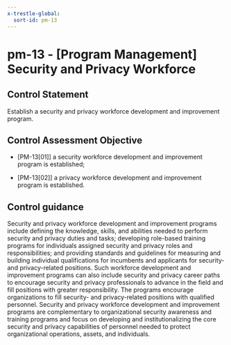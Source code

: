 ```yaml
---
x-trestle-global:
  sort-id: pm-13
---
```


# pm-13 - \[Program Management\] Security and Privacy Workforce

## Control Statement

Establish a security and privacy workforce development and improvement program.

## Control Assessment Objective

- \[PM-13[01]\] a security workforce development and improvement program is established;

- \[PM-13[02]\] a privacy workforce development and improvement program is established.

## Control guidance

Security and privacy workforce development and improvement programs include defining the knowledge, skills, and abilities needed to perform security and privacy duties and tasks; developing role-based training programs for individuals assigned security and privacy roles and responsibilities; and providing standards and guidelines for measuring and building individual qualifications for incumbents and applicants for security- and privacy-related positions. Such workforce development and improvement programs can also include security and privacy career paths to encourage security and privacy professionals to advance in the field and fill positions with greater responsibility. The programs encourage organizations to fill security- and privacy-related positions with qualified personnel. Security and privacy workforce development and improvement programs are complementary to organizational security awareness and training programs and focus on developing and institutionalizing the core security and privacy capabilities of personnel needed to protect organizational operations, assets, and individuals.
